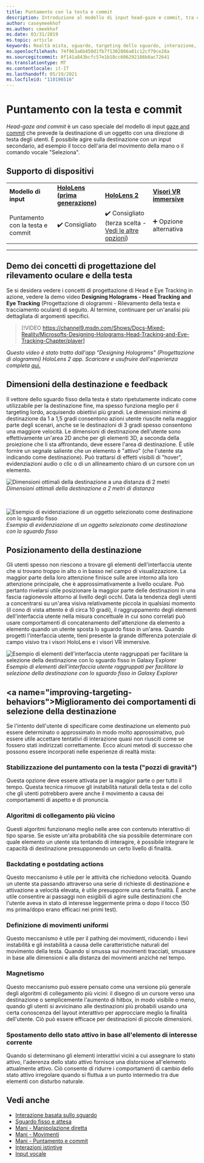 ```yaml
---
title: Puntamento con la testa e commit
description: Introduzione al modello di input head-gaze e commit, tra cui ridimensionamento, posizionamento e stabilizzazione della destinazione.
author: caseymeekhof
ms.author: cmeekhof
ms.date: 03/31/2019
ms.topic: article
keywords: Realtà mista, sguardo, targeting dello sguardo, interazione, progettazione, visore per realtà mista, visore per realtà mista windows, visore per realtà virtuale, HoloLens, MRTK, Mixed Reality Toolkit, destinazione, messa a fuoco, smoothing
ms.openlocfilehash: 74f963a6b450d1fb7f1302886a01c12cf79ce28a
ms.sourcegitcommit: 8f141a843bcfc57e1b18cc606292186b8ac72641
ms.translationtype: MT
ms.contentlocale: it-IT
ms.lasthandoff: 05/19/2021
ms.locfileid: "110196516"
---
```

# <a name="head-gaze-and-commit"></a>Puntamento con la testa e commit

_Head-gaze and commit_ è un caso speciale del modello di input [gaze and commit](gaze-and-commit.md) che prevede la destinazione di un oggetto con una direzione di testa degli utenti. È possibile agire sulla destinazione con un input secondario, ad esempio il tocco dell'aria del movimento della mano o il comando vocale "Seleziona". 

## <a name="device-support"></a>Supporto di dispositivi

<table>
    <colgroup>
    <col width="25%" />
    <col width="25%" />
    <col width="25%" />
    <col width="25%" />
    </colgroup>
    <tr>
        <td><strong>Modello di input</strong></td>
        <td><a href="/hololens/hololens1-hardware"><strong>HoloLens (prima generazione)</strong></a></td>
        <td><a href="https://docs.microsoft.com/hololens/hololens2-hardware"><strong>HoloLens 2</strong></td>
        <td><a href="../discover/immersive-headset-hardware-details.md"><strong>Visori VR immersive</strong></a></td>
    </tr>
     <tr>
        <td>Puntamento con la testa e commit</td>
        <td>✔️ Consigliato</td>
        <td>✔️ Consigliato (terza scelta - <a href="interaction-fundamentals.md">Vedi le altre opzioni</a>)</td>
        <td>➕ Opzione alternativa</td>
    </tr>
</table>

---

## <a name="head-and-eye-tracking-design-concepts-demo"></a>Demo dei concetti di progettazione del rilevamento oculare e della testa

Se si desidera vedere i concetti di progettazione di Head e Eye Tracking in azione, vedere la demo video **Designing Holograms - Head Tracking and Eye Tracking** (Progettazione di ologrammi - Rilevamento della testa e tracciamento oculare) di seguito. Al termine, continuare per un'analisi più dettagliata di argomenti specifici.

> [!VIDEO https://channel9.msdn.com/Shows/Docs-Mixed-Reality/Microsofts-Designing-Holograms-Head-Tracking-and-Eye-Tracking-Chapter/player]

*Questo video è stato tratto dall'app "Designing Holograms" (Progettazione di ologrammi) HoloLens 2 app. Scaricare e usufruire dell'esperienza completa [qui.](https://aka.ms/dhapp)*

## <a name="target-sizing-and-feedback"></a>Dimensioni della destinazione e feedback

Il vettore dello sguardo fisso della testa è stato ripetutamente indicato come utilizzabile per la destinazione fine, ma spesso funziona meglio per il targeting lordo, acquisendo obiettivi più grandi. Le dimensioni minime di destinazione da 1 a 1,5 gradi consentono azioni utente riuscite nella maggior parte degli scenari, anche se le destinazioni di 3 gradi spesso consentono una maggiore velocità. Le dimensioni di destinazione dell'utente sono effettivamente un'area 2D anche per gli elementi 3D, a seconda della proiezione che li sta affrontando, deve essere l'area di destinazione. È utile fornire un segnale saliente che un elemento è "attivo" (che l'utente sta indicando come destinazione). Può trattarsi di effetti visibili di "hover", evidenziazioni audio o clic o di un allineamento chiaro di un cursore con un elemento.

![Dimensioni ottimali della destinazione a una distanza di 2 metri](images/gazetargeting-size-1000px.jpg)<br>
*Dimensioni ottimali della destinazione a 2 metri di distanza*

<br>

![Esempio di evidenziazione di un oggetto selezionato come destinazione con lo sguardo fisso](images/gazetargeting-highlighting-940px.jpg)<br>
*Esempio di evidenziazione di un oggetto selezionato come destinazione con lo sguardo fisso*

## <a name="target-placement"></a>Posizionamento della destinazione

Gli utenti spesso non riescono a trovare gli elementi dell'interfaccia utente che si trovano troppo in alto o in basso nel campo di visualizzazione. La maggior parte della loro attenzione finisce sulle aree intorno alla loro attenzione principale, che è approssimativamente a livello oculare. Può pertanto rivelarsi utile posizionare la maggior parte delle destinazioni in una fascia ragionevole attorno al livello degli occhi. Data la tendenza degli utenti a concentrarsi su un'area visiva relativamente piccola in qualsiasi momento (il cono di vista attento è di circa 10 gradi), il raggruppamento degli elementi dell'interfaccia utente nella misura concettuale in cui sono correlati può usare comportamenti di concatenamento dell'attenzione da elemento a elemento quando un utente sposta lo sguardo fisso in un'area. Quando progetti l'interfaccia utente, tieni presente la grande differenza potenziale di campo visivo tra i visori HoloLens e i visori VR immersive.

![Esempio di elementi dell'interfaccia utente raggruppati per facilitare la selezione della destinazione con lo sguardo fisso in Galaxy Explorer](images/gazetargeting-grouping-1000px.jpg)<br>
*Esempio di elementi dell'interfaccia utente raggruppati per facilitare la selezione della destinazione con lo sguardo fisso in Galaxy Explorer*

## <a name="improving-targeting-behaviors&quot;></a>Miglioramento dei comportamenti di selezione della destinazione

Se l'intento dell'utente di specificare come destinazione un elemento può essere determinato o approssimato in modo molto approssimativo, può essere utile accettare tentativi di interazione quasi non riusciti come se fossero stati indirizzati correttamente. Ecco alcuni metodi di successo che possono essere incorporati nelle esperienze di realtà mista:

### <a name=&quot;head-gaze-stabilization-gravity-wells&quot;></a>Stabilizzazione del puntamento con la testa (&quot;pozzi di gravità")

Questa opzione deve essere attivata per la maggior parte o per tutto il tempo. Questa tecnica rimuove gli instabilità naturali della testa e del collo che gli utenti potrebbero avere anche il movimento a causa dei comportamenti di aspetto e di pronuncia.

### <a name="closest-link-algorithms"></a>Algoritmi di collegamento più vicino

Questi algoritmi funzionano meglio nelle aree con contenuto interattivo di tipo sparse. Se esiste un'alta probabilità che sia possibile determinare con quale elemento un utente sta tentando di interagire, è possibile integrare le capacità di destinazione presupponendo un certo livello di finalità.

### <a name="backdating-and-postdating-actions"></a>Backdating e postdating actions

Questo meccanismo è utile per le attività che richiedono velocità. Quando un utente sta passando attraverso una serie di richieste di destinazione e attivazione a velocità elevata, è utile presupporre una certa finalità. È anche utile consentire ai passaggi non esigibili di agire sulle destinazioni che l'utente aveva in stato di interesse leggermente prima o dopo il tocco (50 ms prima/dopo erano efficaci nei primi test).

### <a name="smoothing"></a>Definizione di movimenti uniformi

Questo meccanismo è utile per il pathing dei movimenti, riducendo i lievi instabilità e gli instabilità a causa delle caratteristiche naturali del movimento della testa. Quando si smussa sui movimenti tracciati, smussare in base alle dimensioni e alla distanza dei movimenti anziché nel tempo.

### <a name="magnetism"></a>Magnetismo

Questo meccanismo può essere pensato come una versione più generale degli algoritmi di collegamento più vicini: il disegno di un cursore verso una destinazione o semplicemente l'aumento di hitbox, in modo visibile o meno, quando gli utenti si avvicinano alle destinazioni più probabili usando una certa conoscenza del layout interattivo per approcciare meglio la finalità dell'utente. Ciò può essere efficace per destinazioni di piccole dimensioni.

### <a name="focus-stickiness"></a>Spostamento dello stato attivo in base all'elemento di interesse corrente

Quando si determinano gli elementi interattivi vicini a cui assegnare lo stato attivo, l'aderenza dello stato attivo fornisce una distorsione all'elemento attualmente attivo. Ciò consente di ridurre i comportamenti di cambio dello stato attivo irregolare quando si fluttua a un punto intermedio tra due elementi con disturbo naturale.

## <a name="see-also"></a>Vedi anche

* [Interazione basata sullo sguardo](eye-gaze-interaction.md)
* [Sguardo fisso e attesa](gaze-and-dwell.md)
* [Mani - Manipolazione diretta](direct-manipulation.md)
* [Mani - Movimenti](gaze-and-commit.md#composite-gestures)
* [Mani - Puntamento e commit](point-and-commit.md)
* [Interazioni istintive](interaction-fundamentals.md)
* [Input vocale](voice-input.md)